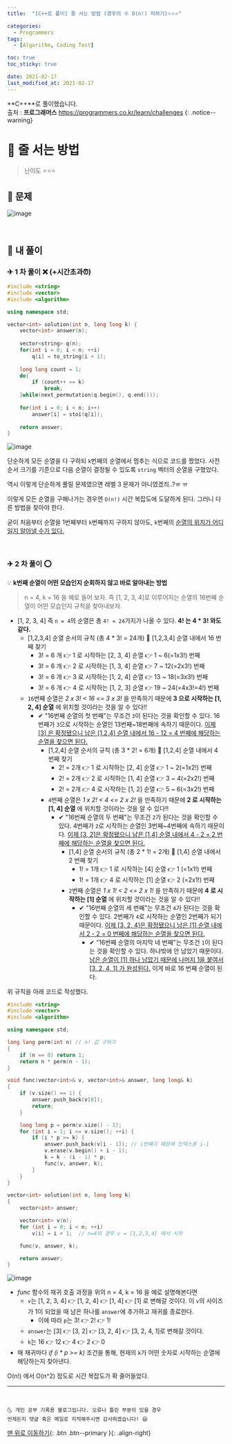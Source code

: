 ```yaml
---
title:  "[C++로 풀이] 줄 서는 방법 (경우의 수 O(n!) 피하기)⭐⭐⭐" 

categories:
  - Programmers
tags:
  - [Algorithm, Coding Test]

toc: true
toc_sticky: true

date: 2021-02-17
last_modified_at: 2021-02-17
---
```

**C++**로 풀이했습니다.  
출처 : **프로그래머스** <https://programmers.co.kr/learn/challenges>
{: .notice--warning}

# 📌 줄 서는 방법

> 난이도 ⭐⭐⭐

## 🚀 문제

![image](https://user-images.githubusercontent.com/42318591/108158804-11227200-7129-11eb-9683-64c93f0c67e7.png)

<br>

## 🚀 내 풀이 

### ✈ 1 차 풀이 ❌ (+시간초과⏰)

```cpp
#include <string>
#include <vector>
#include <algorithm>

using namespace std;

vector<int> solution(int n, long long k) {
    vector<int> answer(n);
    
    vector<string> q(n);
    for(int i = 0; i < n; ++i)
        q[i] = to_string(i + 1);
    
    long long count = 1;
    do{
        if (count++ == k)
            break;
    }while(next_permutation(q.begin(), q.end()));
    
    for(int i = 0; i < n; i++)
        answer[i] = stoi(q[i]);
    
    return answer;
}
```

![image](https://user-images.githubusercontent.com/42318591/108158854-2bf4e680-7129-11eb-9f18-6f6957adcf28.png)

단순하게 모든 순열을 다 구하되 `k`번째의 순열에서 멈추는 식으로 코드를 짰었다. 사전 순서 크기를 기준으로 다음 순열이 결정될 수 있도록 `string` 벡터의 순열을 구했었다. 

역시 이렇게 단순하게 풀릴 문제였으면 레벨 3 문제가 아니였겠즤..?ㅠ ㅠ 

이렇게 모든 순열을 구해나가는 경우엔 `O(n!)` 시간 복잡도에 도달하게 된다. 그러니 다른 방법을 찾아야 한다.

굳이 처음부터 순열을 1번째부터 `k`번째까지 구하지 않아도, `k`번째의 <u>순열의 위치가 어디일지 알아낼 수가 있다.</u>  

<br>

### ✈ 2 차 풀이 ⭕

💡 **k번째 순열이 어떤 모습인지 순회하지 않고 바로 알아내는 방법**

> n = 4, k = 16 을 예로 들어 보자. 즉 [1, 2, 3, 4]로 이루어지는 순열의 16번째 순열이 어떤 모습인지 규칙을 찾아내보자.

- [1, 2, 3, 4] 즉 `n = 4`의 순열은 총 `4! = 24`가지가 나올 수 있다. **4! 는 4 * 3! 와도 같다.**
  - [1,2,3,4] 순열 순서의 규칙 (총 4 * 3! = 24개) 📢 [1,2,3,4] 순열 내에서 16 번째 찾기
    - 3! = 6 개 👉 1 로 시작하는 [2, 3, 4] 순열 👉 1 ~ 6(=1x3!) 번째
    - 3! = 6 개 👉 2 로 시작하는 [1, 3, 4] 순열 👉 7 ~ 12(=2x3!) 번째
    - 3! = 6 개 👉 3 로 시작하는 [1, 2, 4] 순열 👉 13 ~ 18(=3x3!) 번째
    - 3! = 6 개 👉 4 로 시작하는 [1, 2, 3] 순열 👉 19 ~ 24(=4x3!=4!) 번째
  - `16`번째 순열은 *2 x 3! < 16 <= 3 x 3!* 을 만족하기 때문에 **3 으로 시작하는 [1, 2, 4] 순열** 에 위치할 것이라는 것을 알 수 있다!!
    - ✔ "16번째 순열의 첫 번째"는 무조건 `3`이 된다는 것을 확인할 수 있다. 16번째가 `3`으로 시작하는 순열인 13번째~18번째에 속하기 때문이다. <u>이제 [3] 은 확정됐으니 남은 [1,2,4] 순열 내에서 16 - 12 = 4 번째에 해당하는 순열을 찾으면 된다.</u>
      - [1,2,4] 순열 순서의 규칙 (총 3 * 2! = 6개) 📢 [1,2,4] 순열 내에서 4 번째 찾기
        - 2! = 2개 👉 1 로 시작하는 [2, 4] 순열 👉 1 ~ 2(=1x2!) 번째
        - 2! = 2개 👉 2 로 시작하는 [1, 4] 순열 👉 3 ~ 4(=2x2!) 번째
        - 2! = 2개 👉 4 로 시작하는 [1, 2] 순열 👉 5 ~ 6(=3x2!) 번째
      - `4`번째 순열은 *1 x 2! < 4 <= 2 x 2!* 을 만족하기 때문에 **2 로 시작하는 [1, 4] 순열** 에 위치할 것이라는 것을 알 수 있다!!
        - ✔ "16번째 순열의 두 번째"는 무조건 `2`가 된다는 것을 확인할 수 있다. 4번째가 `2`로 시작하는 순열인 3번째~4번째에 속하기 때문이다. <u>이제 [3, 2]은 확정됐으니 남은 [1,4] 순열 내에서 4 - 2 = 2 번째에 해당하는 순열을 찾으면 된다.</u>
          - [1,4] 순열 순서의 규칙 (총 2 * 1! = 2개) 📢 [1,4] 순열 내에서 2 번째 찾기
            - 1! = 1개 👉 1 로 시작하는 [4] 순열 👉 1 (=1x1!) 번째
            - 1! = 1개 👉 4 로 시작하는 [1] 순열 👉 2 (=2x1!) 번째
          - `2`번째 순열은 *1 x 1! < 2 <= 2 x 1!* 을 만족하기 때문에 **4 로 시작하는 [1] 순열** 에 위치할 것이라는 것을 알 수 있다!!
            - ✔ "16번째 순열의 세 번째"는 무조건 `4`가 된다는 것을 확인할 수 있다. 2번째가 `4`로 시작하는 순열인 2번째가 되기 때문이다. <u>이제 [3, 2, 4]은 확정됐으니 남은 [1] 순열 내에서 2 - 2 = 0 번째에 해당하는 순열을 찾으면 된다.</u>
              - ✔ "16번째 순열의 마지막 네 번째"는 무조건 `1`이 된다는 것을 확인할 수 있다. 하나밖에 안 남았기 때문이다. <u>남은 순열이 [1] 하나 남았기 때문에 나머지 1을 붙여서 [3, 2, 4, 1] 가 완성된다.</u> 이게 바로 16 번째 순열이 된다.
    
위 규칙을 아래 코드로 작성했다.

```cpp
#include <string>
#include <vector>
#include <algorithm>

using namespace std;

long long perm(int n) // n! 값 구하기
{
    if (n == 0) return 1;
    return n * perm(n - 1);
}

void func(vector<int>& v, vector<int>& answer, long long& k)
{
    if (v.size() == 1) {
        answer.push_back(v[0]);
        return;
    }

    long long p = perm(v.size() - 1); 
    for (int i = 1; i <= v.size(); ++i) {
        if (i * p >= k) {
            answer.push_back(v[i - 1]); // i번째기 때문에 인덱스론 i-1
            v.erase(v.begin() + i - 1);
            k = k - (i - 1) * p;
            func(v, answer, k);
        }
    }
}

vector<int> solution(int n, long long k)
{
    vector<int> answer;

    vector<int> v(n);
    for (int i = 0; i < n; ++i)
        v[i] = i + 1;  // n=4의 경우 v = [1,2,3,4] 에서 시작

    func(v, answer, k);

    return answer;
}

```

![image](https://user-images.githubusercontent.com/42318591/108163672-c0b01200-7132-11eb-9eb9-22292741eff6.png)

- *func* 함수의 재귀 호출 과정을 위의 n = 4, k = 16 을 예로 설명해본다면
  - `v`는 [1, 2, 3, 4] 👉 [1, 2, 4] 👉 [1, 4] 👉 [1] 로 변해갈 것이다. 이 `v`의 사이즈가 1이 되었을 때 남은 하나를 `answer`에 추가하고 재귀를 종료한다.
    - 이에 따라 `p`는 3! 👉 2! 👉 1! 
  - `answer`는 [3] 👉 [3, 2] 👉 [3, 2, 4] 👉 [3, 2, 4, 1]로 변해갈 것이다.
  - `k`는 16 👉 12 👉 4 👉 2 👉 0
- 매 재귀마다 *if (i * p >= k)* 조건을 통해, 현재의 `k`가 어떤 숫자로 시작하는 순열에 해당하는지 찾아낸다.

O(n!) 에서 O(n^2) 정도로 시간 복잡도가 확 줄어들었다.

***
<br>

    🌜 개인 공부 기록용 블로그입니다. 오류나 틀린 부분이 있을 경우 
    언제든지 댓글 혹은 메일로 지적해주시면 감사하겠습니다! 😄

[맨 위로 이동하기](#){: .btn .btn--primary }{: .align-right}